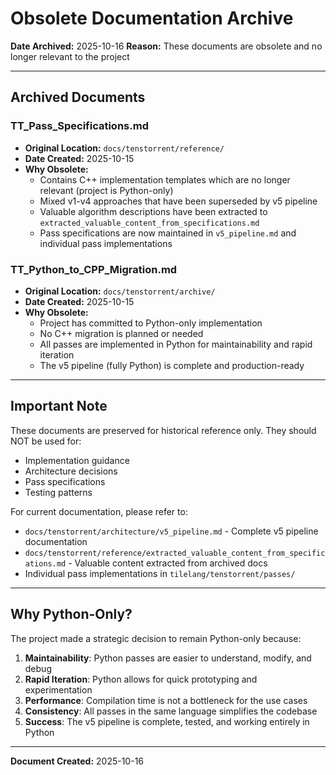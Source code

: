 # Obsolete Documentation Archive

**Date Archived:** 2025-10-16
**Reason:** These documents are obsolete and no longer relevant to the project

---

## Archived Documents

### TT_Pass_Specifications.md
- **Original Location:** `docs/tenstorrent/reference/`
- **Date Created:** 2025-10-15
- **Why Obsolete:**
  - Contains C++ implementation templates which are no longer relevant (project is Python-only)
  - Mixed v1-v4 approaches that have been superseded by v5 pipeline
  - Valuable algorithm descriptions have been extracted to `extracted_valuable_content_from_specifications.md`
  - Pass specifications are now maintained in `v5_pipeline.md` and individual pass implementations

### TT_Python_to_CPP_Migration.md
- **Original Location:** `docs/tenstorrent/archive/`
- **Date Created:** 2025-10-15
- **Why Obsolete:**
  - Project has committed to Python-only implementation
  - No C++ migration is planned or needed
  - All passes are implemented in Python for maintainability and rapid iteration
  - The v5 pipeline (fully Python) is complete and production-ready

---

## Important Note

These documents are preserved for historical reference only. They should NOT be used for:
- Implementation guidance
- Architecture decisions
- Pass specifications
- Testing patterns

For current documentation, please refer to:
- `docs/tenstorrent/architecture/v5_pipeline.md` - Complete v5 pipeline documentation
- `docs/tenstorrent/reference/extracted_valuable_content_from_specifications.md` - Valuable content extracted from archived docs
- Individual pass implementations in `tilelang/tenstorrent/passes/`

---

## Why Python-Only?

The project made a strategic decision to remain Python-only because:
1. **Maintainability**: Python passes are easier to understand, modify, and debug
2. **Rapid Iteration**: Python allows for quick prototyping and experimentation
3. **Performance**: Compilation time is not a bottleneck for the use cases
4. **Consistency**: All passes in the same language simplifies the codebase
5. **Success**: The v5 pipeline is complete, tested, and working entirely in Python

---

**Document Created:** 2025-10-16